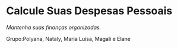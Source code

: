 # Calcule Suas Despesas Pessoais

*Mantenha suas finanças organizadas.*

Grupo:Polyana, Nataly, Maria Luísa, Magali e Elane 
